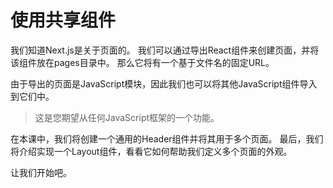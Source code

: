 # 使用共享组件

我们知道Next.js是关于页面的。 我们可以通过导出React组件来创建页面，并将该组件放在pages目录中。 那么它将有一个基于文件名的固定URL。

由于导出的页面是JavaScript模块，因此我们也可以将其他JavaScript组件导入到它们中。

> 这是您期望从任何JavaScript框架的一个功能。

在本课中，我们将创建一个通用的Header组件并将其用于多个页面。 最后，我们将介绍实现一个Layout组件，看看它如何帮助我们定义多个页面的外观。

让我们开始吧。